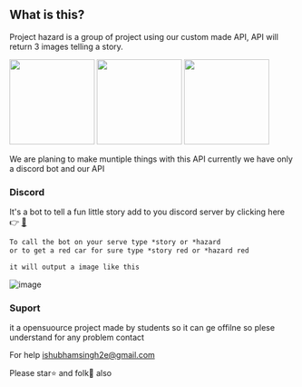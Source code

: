 ## What is this?
Project hazard is a group of project using our custom made API, API will return 3 images telling a story.

<p float="left">
  <img src="https://raw.githubusercontent.com/ishubhamsingh2e/project-hazard/main/data/card/60.jpg" width="150" />
  <img src="https://raw.githubusercontent.com/ishubhamsingh2e/project-hazard/main/data/card/65.jpg" width="150" /> 
  <img src="https://raw.githubusercontent.com/ishubhamsingh2e/project-hazard/main/data/card/225.jpg" width="150" />
</p>

We are planing to make muntiple things with this API currently we have only a discord bot and our API

### Discord

It's a bot to tell a fun little story add to you discord server by clicking here 👉 [🔘](https://discord.com/api/oauth2/authorize?client_id=969899538141835274&permissions=515466718272&scope=bot)

```markdown
To call the bot on your serve type *story or *hazard
or to get a red car for sure type *story red or *hazard red

it will output a image like this
```
![image](https://user-images.githubusercontent.com/43581470/166107060-bc23378a-186f-400a-8109-62b459b343f7.png)

### Suport
it a opensuource project made by students so it can ge offilne  so plese understand for any problem contact

For help [ishubhamsingh2e@gmail.com](ishubhamsingh2e@gmail.com)

Please star⭐ and folk🍴 also
